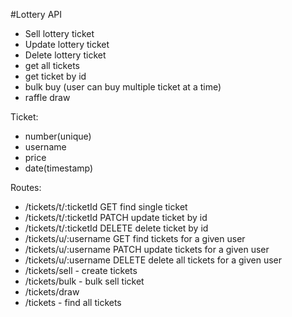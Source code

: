 #Lottery API

- Sell lottery ticket
- Update lottery ticket
- Delete lottery ticket
- get all tickets
- get ticket by id
- bulk buy (user can buy multiple ticket at a time)
- raffle draw

Ticket:

- number(unique)
- username
- price
- date(timestamp)

Routes:

- /tickets/t/:ticketId GET find single ticket
- /tickets/t/:ticketId PATCH update ticket by id
- /tickets/t/:ticketId DELETE delete ticket by id
- /tickets/u/:username GET find tickets for a given user
- /tickets/u/:username PATCH update tickets for a given user
- /tickets/u/:username DELETE delete all tickets for a given user
- /tickets/sell - create tickets
- /tickets/bulk - bulk sell ticket
- /tickets/draw
- /tickets - find all tickets
